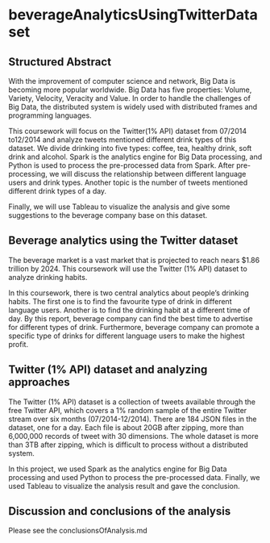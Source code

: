 # beverageAnalyticsUsingTwitterDataset

## Structured Abstract
With the improvement of computer science and network, Big Data is becoming more popular worldwide. Big Data has five properties: Volume, Variety, Velocity, Veracity and Value. In order to handle the challenges of Big Data, the distributed system is widely used with distributed frames and programming languages.

This coursework will focus on the Twitter(1% API) dataset from 07/2014 to12/2014 and analyze tweets mentioned different drink types of this dataset. We divide drinking into five types: coffee, tea, healthy drink, soft drink and alcohol. Spark is the analytics engine for Big Data processing, and Python is used to process the pre-processed data from Spark. After pre-processing, we will discuss the relationship between different language users and drink types. Another topic is the number of tweets mentioned different drink types of a day.

Finally, we will use Tableau to visualize the analysis and give some suggestions to the beverage company base on this dataset.

## Beverage analytics using the Twitter dataset
The beverage market is a vast market that is projected to reach nears $1.86 trillion by 2024. This coursework will use the Twitter (1% API) dataset to analyze drinking habits.

In this coursework, there is two central analytics about people’s drinking habits. The first one is to find the favourite type of drink in different language users. Another is to find the drinking habit at a different time of day. By this report, beverage company can find the best time to advertise for different types of drink. Furthermore, beverage company can promote a specific type of drinks for different language users to make the highest profit.

## Twitter (1% API) dataset and analyzing approaches
The Twitter (1% API) dataset is a collection of tweets available through the free Twitter API, which covers a 1% random sample of the entire Twitter stream over six months (07/2014-12/2014). There are 184 JSON files in the dataset, one for a day. Each file is about 20GB after zipping, more than 6,000,000 records of tweet with 30 dimensions. The whole dataset is more than 3TB after zipping, which is difficult to process without a distributed system. 

In this project, we used Spark as the analytics engine for Big Data processing and used Python to process the pre-processed data. Finally, we used Tableau to visualize the analysis result and gave the conclusion.

## Discussion and conclusions of the analysis

Please see the conclusionsOfAnalysis.md
